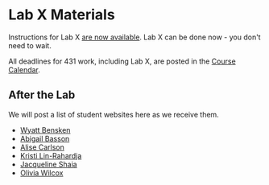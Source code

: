 # Lab X Materials

Instructions for Lab X [are now available](https://github.com/THOMASELOVE/431-2021/blob/main/labs/labX/labX.md). Lab X can be done now - you don't need to wait.

All deadlines for 431 work, including Lab X, are posted in the [Course Calendar](https://thomaselove.github.io/431/calendar.html).

## After the Lab

We will post a list of student websites here as we receive them.

- [Wyatt Bensken](https://wyattbensken.com/)
- [Abigail Basson](https://www.abigailbasson.me/)
- [Alise Carlson](https://carlsoak.wixsite.com/alisecarlsonmd)
- [Kristi Lin-Rahardja](https://kristilinr.netlify.app/)
- [Jacqueline Shaia](https://www.jacquelensphd.com/)
- [Olivia Wilcox](https://www.olivia-wilcox.com/)
